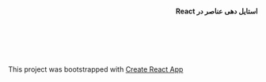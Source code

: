 <div dir="rtl">
    <p><h4>استایل دهی عناصر در React</h4></p>
    <p><h4></h4></p>
    <p><h4></h4></p>
   
    
</div>
<br /><br /><br /><br />

<p>This project was bootstrapped with <a href="https://github.com/facebookincubator/create-react-app">Create React App</a></p>

